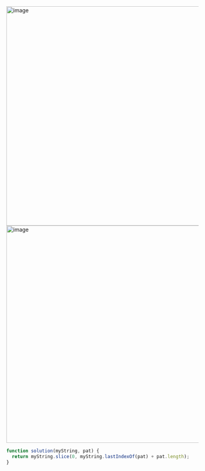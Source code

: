<img width="575" alt="image" src="https://github.com/ssc9811/algorithm/assets/39263149/420163fc-a995-483c-81f4-31acdcf8baf2">
<img width="570" alt="image" src="https://github.com/ssc9811/algorithm/assets/39263149/b60bd4f5-bef1-44f8-bde1-81fb70225cf0">

```javascript
function solution(myString, pat) {
  return myString.slice(0, myString.lastIndexOf(pat) + pat.length);
}
```
